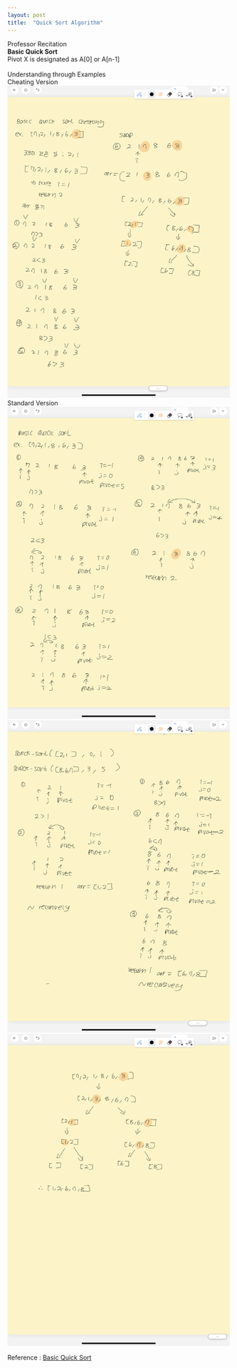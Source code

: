 ```yaml
---
layout: post
title:  "Quick Sort Algorithm"
---
```

Professor Recitation<br/>
**Basic Quick Sort**  <br/>
Pivot X is designated as A[0] or A[n-1] <br/>
<br/>
Understanding through Examples<br/>
Cheating Version<br/>
<img src="/_images/BasicQuickSort1.png" width="500" height="700"><br/>
Standard Version<br/>
<img src="/_images/BasicQuickSort2.png" width="500" height="700">
<img src="/_images/BasicQuickSort3.png" width="500" height="700">
<img src="/_images/BasicQuickSort4.png" width="500" height="700">

Reference : [Basic Quick Sort](https://www.geeksforgeeks.org/quick-sort-vs-merge-sort/)<br/>
